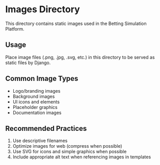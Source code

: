 # Images Directory

This directory contains static images used in the Betting Simulation Platform.

## Usage

Place image files (.png, .jpg, .svg, etc.) in this directory to be served as static files by Django.

## Common Image Types

- Logo/branding images
- Background images
- UI icons and elements
- Placeholder graphics
- Documentation images

## Recommended Practices

1. Use descriptive filenames
2. Optimize images for web (compress when possible)
3. Use SVG for icons and simple graphics when possible
4. Include appropriate alt text when referencing images in templates 